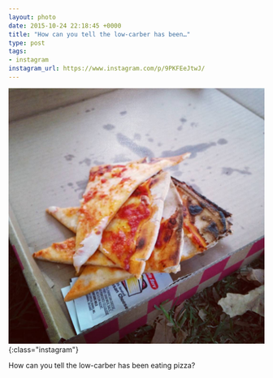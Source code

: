 ```yaml
---
layout: photo
date: 2015-10-24 22:18:45 +0000
title: "How can you tell the low-carber has been…"
type: post
tags:
- instagram
instagram_url: https://www.instagram.com/p/9PKFEeJtwJ/
---
```


![Instagram - 9PKFEeJtwJ](/img/9PKFEeJtwJ.jpg){:class="instagram"}

How can you tell the low-carber has been eating pizza?
